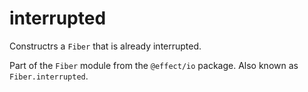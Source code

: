# interrupted

Constructrs a `Fiber` that is already interrupted.

Part of the `Fiber` module from the `@effect/io` package. Also known as `Fiber.interrupted`.
